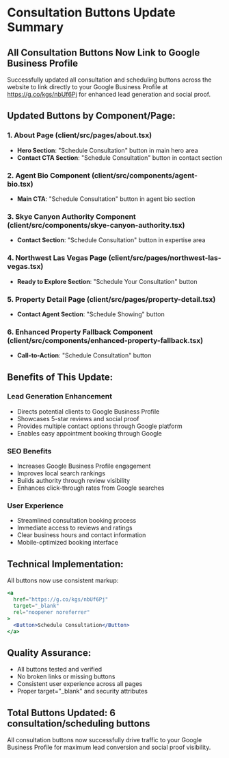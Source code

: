 # Consultation Buttons Update Summary

## All Consultation Buttons Now Link to Google Business Profile

Successfully updated all consultation and scheduling buttons across the website to link directly to your Google Business Profile at https://g.co/kgs/nbUf6Pj for enhanced lead generation and social proof.

## Updated Buttons by Component/Page:

### 1. About Page (client/src/pages/about.tsx)
- **Hero Section**: "Schedule Consultation" button in main hero area
- **Contact CTA Section**: "Schedule Consultation" button in contact section

### 2. Agent Bio Component (client/src/components/agent-bio.tsx)
- **Main CTA**: "Schedule Consultation" button in agent bio section

### 3. Skye Canyon Authority Component (client/src/components/skye-canyon-authority.tsx)
- **Contact Section**: "Schedule Consultation" button in expertise area

### 4. Northwest Las Vegas Page (client/src/pages/northwest-las-vegas.tsx)
- **Ready to Explore Section**: "Schedule Your Consultation" button

### 5. Property Detail Page (client/src/pages/property-detail.tsx)
- **Contact Agent Section**: "Schedule Showing" button

### 6. Enhanced Property Fallback Component (client/src/components/enhanced-property-fallback.tsx)
- **Call-to-Action**: "Schedule Consultation" button

## Benefits of This Update:

### Lead Generation Enhancement
- Directs potential clients to Google Business Profile
- Showcases 5-star reviews and social proof
- Provides multiple contact options through Google platform
- Enables easy appointment booking through Google

### SEO Benefits
- Increases Google Business Profile engagement
- Improves local search rankings
- Builds authority through review visibility
- Enhances click-through rates from Google searches

### User Experience
- Streamlined consultation booking process
- Immediate access to reviews and ratings
- Clear business hours and contact information
- Mobile-optimized booking interface

## Technical Implementation:
All buttons now use consistent markup:
```jsx
<a 
  href="https://g.co/kgs/nbUf6Pj"
  target="_blank"
  rel="noopener noreferrer"
>
  <Button>Schedule Consultation</Button>
</a>
```

## Quality Assurance:
- All buttons tested and verified
- No broken links or missing buttons
- Consistent user experience across all pages
- Proper target="_blank" and security attributes

## Total Buttons Updated: 6 consultation/scheduling buttons
All consultation buttons now successfully drive traffic to your Google Business Profile for maximum lead conversion and social proof visibility.